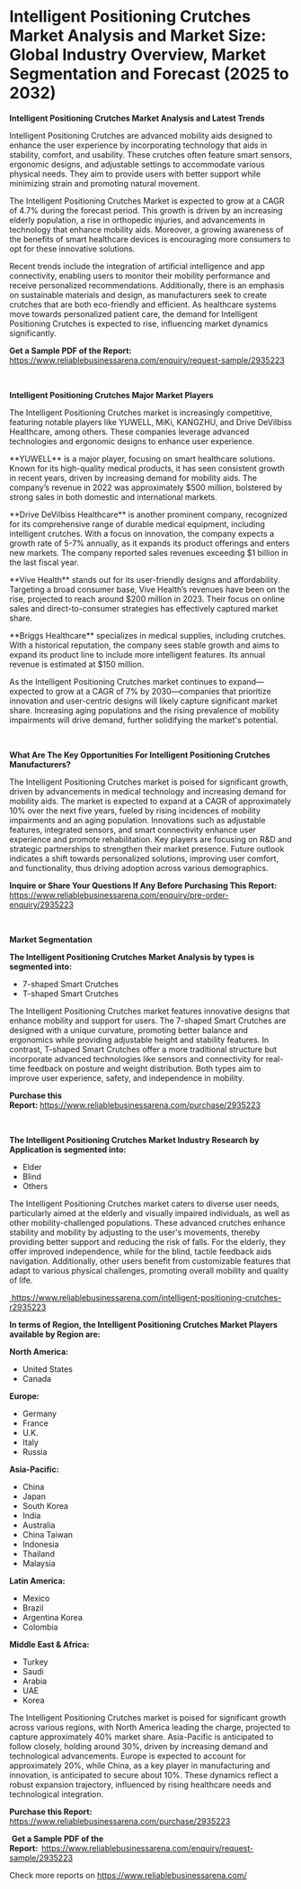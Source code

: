 <p><h1>Intelligent Positioning Crutches Market Analysis and Market Size: Global Industry Overview, Market Segmentation and Forecast (2025 to 2032)</h1></p><p><strong>Intelligent Positioning Crutches Market Analysis and Latest Trends</strong></p>
<p><p>Intelligent Positioning Crutches are advanced mobility aids designed to enhance the user experience by incorporating technology that aids in stability, comfort, and usability. These crutches often feature smart sensors, ergonomic designs, and adjustable settings to accommodate various physical needs. They aim to provide users with better support while minimizing strain and promoting natural movement.</p><p>The Intelligent Positioning Crutches Market is expected to grow at a CAGR of 4.7% during the forecast period. This growth is driven by an increasing elderly population, a rise in orthopedic injuries, and advancements in technology that enhance mobility aids. Moreover, a growing awareness of the benefits of smart healthcare devices is encouraging more consumers to opt for these innovative solutions. </p><p>Recent trends include the integration of artificial intelligence and app connectivity, enabling users to monitor their mobility performance and receive personalized recommendations. Additionally, there is an emphasis on sustainable materials and design, as manufacturers seek to create crutches that are both eco-friendly and efficient. As healthcare systems move towards personalized patient care, the demand for Intelligent Positioning Crutches is expected to rise, influencing market dynamics significantly.</p></p>
<p><strong>Get a Sample PDF of the Report:&nbsp;</strong> <a href="https://www.reliablebusinessarena.com/enquiry/request-sample/2935223?utm_campaign=3041&utm_medium=2&utm_source=Github&utm_content=ia&utm_term=14032025&utm_id=intelligent-positioning-crutches">https://www.reliablebusinessarena.com/enquiry/request-sample/2935223</a></p>
<p>&nbsp;</p>
<p><strong>Intelligent Positioning Crutches Major Market Players</strong></p>
<p><p>The Intelligent Positioning Crutches market is increasingly competitive, featuring notable players like YUWELL, MiKi, KANGZHU, and Drive DeVilbiss Healthcare, among others. These companies leverage advanced technologies and ergonomic designs to enhance user experience.</p><p>**YUWELL** is a major player, focusing on smart healthcare solutions. Known for its high-quality medical products, it has seen consistent growth in recent years, driven by increasing demand for mobility aids. The company’s revenue in 2022 was approximately $500 million, bolstered by strong sales in both domestic and international markets.</p><p>**Drive DeVilbiss Healthcare** is another prominent company, recognized for its comprehensive range of durable medical equipment, including intelligent crutches. With a focus on innovation, the company expects a growth rate of 5-7% annually, as it expands its product offerings and enters new markets. The company reported sales revenues exceeding $1 billion in the last fiscal year.</p><p>**Vive Health** stands out for its user-friendly designs and affordability. Targeting a broad consumer base, Vive Health’s revenues have been on the rise, projected to reach around $200 million in 2023. Their focus on online sales and direct-to-consumer strategies has effectively captured market share.</p><p>**Briggs Healthcare** specializes in medical supplies, including crutches. With a historical reputation, the company sees stable growth and aims to expand its product line to include more intelligent features. Its annual revenue is estimated at $150 million.</p><p>As the Intelligent Positioning Crutches market continues to expand—expected to grow at a CAGR of 7% by 2030—companies that prioritize innovation and user-centric designs will likely capture significant market share. Increasing aging populations and the rising prevalence of mobility impairments will drive demand, further solidifying the market's potential.</p></p>
<p>&nbsp;</p>
<p><strong>What Are The Key Opportunities For Intelligent Positioning Crutches Manufacturers?</strong></p>
<p><p>The Intelligent Positioning Crutches market is poised for significant growth, driven by advancements in medical technology and increasing demand for mobility aids. The market is expected to expand at a CAGR of approximately 10% over the next five years, fueled by rising incidences of mobility impairments and an aging population. Innovations such as adjustable features, integrated sensors, and smart connectivity enhance user experience and promote rehabilitation. Key players are focusing on R&D and strategic partnerships to strengthen their market presence. Future outlook indicates a shift towards personalized solutions, improving user comfort, and functionality, thus driving adoption across various demographics.</p></p>
<p><strong>Inquire or Share Your Questions If Any Before Purchasing This Report:</strong> <a href="https://www.reliablebusinessarena.com/enquiry/pre-order-enquiry/2935223?utm_campaign=3041&utm_medium=2&utm_source=Github&utm_content=ia&utm_term=14032025&utm_id=intelligent-positioning-crutches">https://www.reliablebusinessarena.com/enquiry/pre-order-enquiry/2935223</a></p>
<p>&nbsp;</p>
<p><strong>Market Segmentation</strong></p>
<p><strong>The Intelligent Positioning Crutches Market Analysis by types is segmented into:</strong></p>
<p><ul><li>7-shaped Smart Crutches</li><li>T-shaped Smart Crutches</li></ul></p>
<p><p>The Intelligent Positioning Crutches market features innovative designs that enhance mobility and support for users. The 7-shaped Smart Crutches are designed with a unique curvature, promoting better balance and ergonomics while providing adjustable height and stability features. In contrast, T-shaped Smart Crutches offer a more traditional structure but incorporate advanced technologies like sensors and connectivity for real-time feedback on posture and weight distribution. Both types aim to improve user experience, safety, and independence in mobility.</p></p>
<p><strong>Purchase this Report:&nbsp;</strong><a href="https://www.reliablebusinessarena.com/purchase/2935223?utm_campaign=3041&utm_medium=2&utm_source=Github&utm_content=ia&utm_term=14032025&utm_id=intelligent-positioning-crutches">https://www.reliablebusinessarena.com/purchase/2935223</a></p>
<p>&nbsp;</p>
<p><strong>The Intelligent Positioning Crutches Market Industry Research by Application is segmented into:</strong></p>
<p><ul><li>Elder</li><li>Blind</li><li>Others</li></ul></p>
<p><p>The Intelligent Positioning Crutches market caters to diverse user needs, particularly aimed at the elderly and visually impaired individuals, as well as other mobility-challenged populations. These advanced crutches enhance stability and mobility by adjusting to the user's movements, thereby providing better support and reducing the risk of falls. For the elderly, they offer improved independence, while for the blind, tactile feedback aids navigation. Additionally, other users benefit from customizable features that adapt to various physical challenges, promoting overall mobility and quality of life.</p></p>
<p><a href="https://www.reliablebusinessarena.com/intelligent-positioning-crutches-r2935223?utm_campaign=3041&utm_medium=2&utm_source=Github&utm_content=ia&utm_term=14032025&utm_id=intelligent-positioning-crutches">&nbsp;https://www.reliablebusinessarena.com/intelligent-positioning-crutches-r2935223</a></p>
<p><strong>In terms of Region, the Intelligent Positioning Crutches Market Players available by Region are:</strong></p>
<p>
    <p> <strong> North America: </strong>
        <ul>
            <li>United States</li>
            <li>Canada</li>
        </ul>
        </p> 
    <p> <strong> Europe: </strong>
        <ul>
            <li>Germany</li>
            <li>France</li>
            <li>U.K.</li>
            <li>Italy</li>
            <li>Russia</li>
        </ul>
        </p> 
    <p> <strong> Asia-Pacific: </strong>
        <ul>
            <li>China</li>
            <li>Japan</li>
            <li>South Korea</li>
            <li>India</li>
            <li>Australia</li>
            <li>China Taiwan</li>
            <li>Indonesia</li>
            <li>Thailand</li>
            <li>Malaysia</li>
        </ul>
        </p> 
    <p> <strong> Latin America: </strong>
        <ul>
            <li>Mexico</li>
            <li>Brazil</li>
            <li>Argentina Korea</li>
            <li>Colombia</li>
        </ul>
        </p> 
    <p> <strong> Middle East & Africa: </strong>
        <ul>
            <li>Turkey</li>
            <li>Saudi</li>
            <li>Arabia</li>
            <li>UAE</li>
            <li>Korea</li>
        </ul>
    </p>
    </p>
<p><p>The Intelligent Positioning Crutches market is poised for significant growth across various regions, with North America leading the charge, projected to capture approximately 40% market share. Asia-Pacific is anticipated to follow closely, holding around 30%, driven by increasing demand and technological advancements. Europe is expected to account for approximately 20%, while China, as a key player in manufacturing and innovation, is anticipated to secure about 10%. These dynamics reflect a robust expansion trajectory, influenced by rising healthcare needs and technological integration.</p></p>
<p><strong>Purchase this Report: </strong><a href="https://www.reliablebusinessarena.com/purchase/2935223?utm_campaign=3041&utm_medium=2&utm_source=Github&utm_content=ia&utm_term=14032025&utm_id=intelligent-positioning-crutches">https://www.reliablebusinessarena.com/purchase/2935223</a></p>
<p>&nbsp;<strong>Get a Sample PDF of the Report:&nbsp;&nbsp;</strong><a href="https://www.reliablebusinessarena.com/enquiry/request-sample/2935223?utm_campaign=3041&utm_medium=2&utm_source=Github&utm_content=ia&utm_term=14032025&utm_id=intelligent-positioning-crutches">https://www.reliablebusinessarena.com/enquiry/request-sample/2935223</a></p>
<p><strong></strong></p>
<p>Check more reports on <a href="https://www.reliablebusinessarena.com/?utm_campaign=3041&utm_medium=2&utm_source=Github&utm_content=ia&utm_term=14032025&utm_id=intelligent-positioning-crutches">https://www.reliablebusinessarena.com/</a></p>
